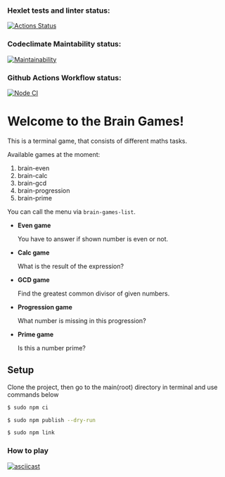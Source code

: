 ### Hexlet tests and linter status:
[![Actions Status](https://github.com/Activx-nV/frontend-project-lvl1/workflows/hexlet-check/badge.svg)](https://github.com/Activx-nV/frontend-project-lvl1/actions)
### Codeclimate Maintability status:
[![Maintainability](https://api.codeclimate.com/v1/badges/a99a88d28ad37a79dbf6/maintainability)](https://codeclimate.com/github/codeclimate/codeclimate/maintainability)
### Github Actions Workflow status:
[![Node CI](https://github.com/Activx-nV/frontend-project-lvl1/actions/workflows/lint.yml/badge.svg?branch=main&event=push)](https://github.com/Activx-nV/frontend-project-lvl1/actions/workflows/lint.yml)

# Welcome to the Brain Games!
This is a terminal game, that consists of different maths tasks.

Available games at the moment:

1) brain-even
2) brain-calc
3) brain-gcd
4) brain-progression
5) brain-prime

You can call the menu via ```brain-games-list```.

- **Even game**

  You have to answer if shown number is even or not.

- **Calc game**

  What is the result of the expression?

- **GCD game**

  Find the greatest common divisor of given numbers.

- **Progression game**

  What number is missing in this progression?

- **Prime game**

  Is this a number prime?

## Setup
Clone the project, then go to the main(root) directory in terminal and use commands below

```sh
$ sudo npm ci
```

```sh
$ sudo npm publish --dry-run
```

```sh
$ sudo npm link
```

### How to play
[![asciicast](https://asciinema.org/a/417253.svg)](https://asciinema.org/a/417253)